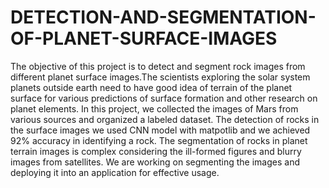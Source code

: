 # DETECTION-AND-SEGMENTATION-OF-PLANET-SURFACE-IMAGES
The objective of this project is to detect and segment rock images from different planet surface images.The scientists exploring the solar system planets outside earth need to have good idea of terrain of the planet surface for various predictions of surface formation and other research on planet elements. In this project, we collected the images of Mars from various sources and organized a labeled dataset. The detection of  rocks in the surface images we used CNN model with matpotlib and we achieved 92% accuracy in identifying a rock. The segmentation of rocks in planet terrain images is complex considering the ill-formed figures and blurry images from satellites. We are working on segmenting the images and deploying it into an application for effective usage.
